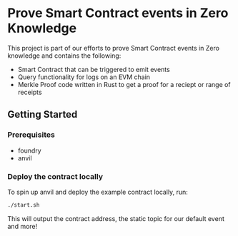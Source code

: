 # Prove Smart Contract events in Zero Knowledge

This project is part of our efforts to prove Smart Contract events in Zero knowledge and contains the following:

- Smart Contract that can be triggered to emit events
- Query functionality for logs on an EVM chain
- Merkle Proof code written in Rust to get a proof for a reciept or range of receipts

## Getting Started
### Prerequisites
- foundry
- anvil

### Deploy the contract locally
To spin up anvil and deploy the example contract locally, run:
```bash
./start.sh
```

This will output the contract address, the static topic for our default event and more!